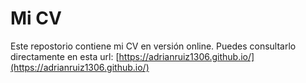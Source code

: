 # Mi CV
Este repostorio contiene mi CV en versión online.
Puedes consultarlo directamente en esta url: [https://adrianruiz1306.github.io/](https://adrianruiz1306.github.io/)
